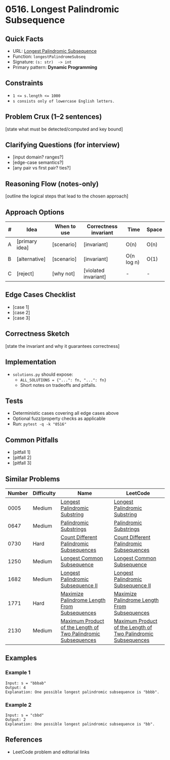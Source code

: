 # 0516. Longest Palindromic Subsequence

## Quick Facts

- URL: [Longest Palindromic Subsequence](https://leetcode.com/problems/longest-palindromic-subsequence/)
- Function: `longestPalindromeSubseq`
- Signature: `(s: str)  -> int`
- Primary pattern: **Dynamic Programming**

## Constraints

- `1 <= s.length <= 1000`
- `s consists only of lowercase English letters.`

## Problem Crux (1–2 sentences)

[state what must be detected/computed and key bound]

## Clarifying Questions (for interview)

- [input domain? ranges?]
- [edge-case semantics?]
- [any pair vs first pair? ties?]

## Reasoning Flow (notes-only)

[outline the logical steps that lead to the chosen approach]

## Approach Options

| # | Idea | When to use | Correctness invariant | Time | Space |
|---|------|-------------|-----------------------|------|-------|
| A | [primary idea] | [scenario] | [invariant] | O(n) | O(n) |
| B | [alternative] | [scenario] | [invariant] | O(n log n) | O(1) |
| C | [reject] | [why not] | [violated invariant] | - | - |

## Edge Cases Checklist

- [case 1]
- [case 2]
- [case 3]

## Correctness Sketch

[state the invariant and why it guarantees correctness]

## Implementation

- `solutions.py` should expose:
  - `ALL_SOLUTIONS = {"...": fn, "...": fn}`
  - Short notes on tradeoffs and pitfalls.

## Tests

- Deterministic cases covering all edge cases above
- Optional fuzz/property checks as applicable
- Run: `pytest -q -k "0516"`

## Common Pitfalls

- [pitfall 1]
- [pitfall 2]
- [pitfall 3]

## Similar Problems

| Number | Difficulty | Name | LeetCode |
|---|---|---|---|
| 0005 | Medium | [Longest Palindromic Substring](../0005-longest-palindromic-substring/readme.md) | [Longest Palindromic Substring](https://leetcode.com/problems/longest-palindromic-substring/) |
| 0647 | Medium | [Palindromic Substrings](../0647-palindromic-substrings/readme.md) | [Palindromic Substrings](https://leetcode.com/problems/palindromic-substrings/) |
| 0730 | Hard | [Count Different Palindromic Subsequences](../0730-count-different-palindromic-subsequences/readme.md) | [Count Different Palindromic Subsequences](https://leetcode.com/problems/count-different-palindromic-subsequences/) |
| 1250 | Medium | [Longest Common Subsequence](../1250-longest-common-subsequence/readme.md) | [Longest Common Subsequence](https://leetcode.com/problems/longest-common-subsequence/) |
| 1682 | Medium | [Longest Palindromic Subsequence II](../1682-longest-palindromic-subsequence-ii/readme.md) | [Longest Palindromic Subsequence II](https://leetcode.com/problems/longest-palindromic-subsequence-ii/) |
| 1771 | Hard | [Maximize Palindrome Length From Subsequences](../1771-maximize-palindrome-length-from-subsequences/readme.md) | [Maximize Palindrome Length From Subsequences](https://leetcode.com/problems/maximize-palindrome-length-from-subsequences/) |
| 2130 | Medium | [Maximum Product of the Length of Two Palindromic Subsequences](../2130-maximum-product-of-the-length-of-two-palindromic-subsequences/readme.md) | [Maximum Product of the Length of Two Palindromic Subsequences](https://leetcode.com/problems/maximum-product-of-the-length-of-two-palindromic-subsequences/) |

## Examples

### Example 1

```text
Input: s = "bbbab"
Output: 4
Explanation: One possible longest palindromic subsequence is "bbbb".
```

### Example 2

```text
Input: s = "cbbd"
Output: 2
Explanation: One possible longest palindromic subsequence is "bb".
```

## References

- LeetCode problem and editorial links
